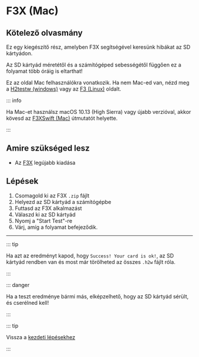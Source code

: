 # F3X (Mac)

## Kötelező olvasmány

Ez egy kiegészítő rész, amelyben F3X segítségével keresünk hibákat az SD kártyádon.

Az SD kártyád méretétől és a számítógéped sebességétől függően ez a folyamat több óráig is eltarthat!

Ez az oldal Mac felhasználókra vonatkozik. Ha nem Mac-ed van, nézd meg a [H2testw (windows)](h2testw-\(windows\)) vagy az [F3 (Linux)](f3-\(linux\)) oldalt.

::: info

Ha Mac-et használsz macOS 10.13 (High Sierra) vagy újabb verzióval, akkor kövesd az [F3XSwift (Mac)](f3xswift-\(mac\)) útmutatót helyette.

:::

## Amire szükséged lesz

- Az [F3X](https://github.com/insidegui/F3X/releases/latest) legújabb kiadása

## Lépések

1. Csomagold ki az F3X `.zip` fájlt
2. Helyezd az SD kártyád a számítógépbe
3. Futtasd az F3X alkalmazást
4. Válaszd ki az SD kártyád
5. Nyomj a "Start Test"-re
6. Várj, amíg a folyamat befejeződik.

___

::: tip

Ha azt az eredményt kapod, hogy `Success! Your card is ok!`, az SD kártyád rendben van és most már törölheted az összes `.h2w` fájlt róla.

:::

::: danger

Ha a teszt eredménye bármi más, elképzelhető, hogy az SD kártyád sérült, és cserélned kell!

:::

::: tip

Vissza a [kezdeti lépésekhez](get-started)

:::
